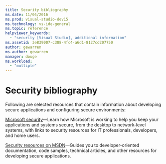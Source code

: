 ```yaml
---
title: Security bibliography
ms.date: 11/04/2016
ms.prod: visual-studio-dev15
ms.technology: vs-ide-general
ms.topic: reference
helpviewer_keywords:
  - "security [Visual Studio], additional information"
ms.assetid: 3e839007-c388-4fc4-a6d1-8127cd207750
author: gewarren
ms.author: gewarren
manager: douge
ms.workload:
  - "multiple"
---
```

# Security bibliography

Following are selected resources that contain information about developing secure applications and configuring secure environments:

[Microsoft security](https://www.microsoft.com/security/default.aspx)&mdash;Learn how Microsoft is working to help you keep your applications and systems secure, from the desktop to network-level systems, with links to security resources for IT professionals, developers, and home users.

[Security resources on MSDN](https://technet.microsoft.com/security/)&mdash;Guides you to developer-oriented documentation, code samples, technical articles, and other resources for developing secure applications.